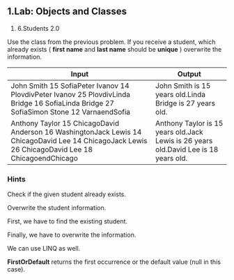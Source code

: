﻿## 1.Lab: Objects and Classes

1. 6.Students 2.0

Use the class from the previous problem. If you receive a student, which already exists ( **first name** and **last name** should be **unique** ) overwrite the information.

| **Input** | **Output** |
| --- | --- |
| John Smith 15 SofiaPeter Ivanov 14 PlovdivPeter Ivanov 25 PlovdivLinda Bridge 16 SofiaLinda Bridge 27 SofiaSimon Stone 12 VarnaendSofia | John Smith is 15 years old.Linda Bridge is 27 years old. |
| Anthony Taylor 15 ChicagoDavid Anderson 16 WashingtonJack Lewis 14 ChicagoDavid Lee 14 ChicagoJack Lewis 26 ChicagoDavid Lee 18 ChicagoendChicago | Anthony Taylor is 15 years old.Jack Lewis is 26 years old.David Lee is 18 years old. |

### Hints

Check if the given student already exists.

Overwrite the student information.

First, we have to find the existing student.

Finally, we have to overwrite the information.

We can use LINQ as well.

**FirstOrDefault** returns the first occurrence or the default value (null in this case).

